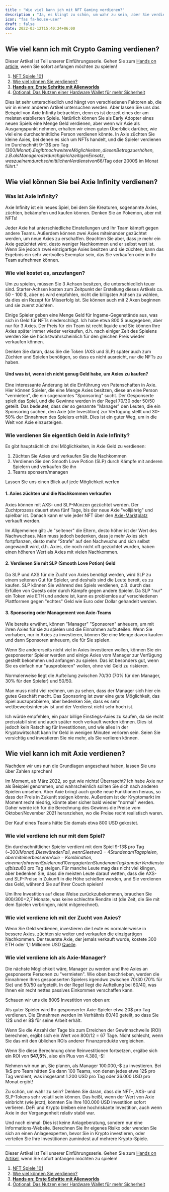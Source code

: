 ```yaml
---
title : "Wie viel kann ich mit NFT Gaming verdienen?"
description : "Ja, es klingt zu schön, um wahr zu sein, aber Sie verdienen tatsächlich für das Spielen von Spielen"
icon: "fas fa-house-user"
draft : false
date: 2022-03-12T15:40:24+06:00
---
```


## Wie viel kann ich mit Crypto Gaming verdienen?

Dieser Artikel ist Teil unserer Einführungsserie. Gehen Sie zum [Hands on article](/services/wie-starte-ich-mit-crypto-gaming/), wenn Sie sofort anfangen möchten zu spielen!

1. [NFT Spiele 101](/services/nft-games-101/)
2. [Wie viel können Sie verdienen?](/services/wie-viel-kann-ich-verdienen/)
3. **[Hands on: Erste Schritte mit Alienworlds](/services/wie-starte-ich-mit-crypto-gaming/)**
4. [Optional: Das Nutzen einer Hardware Wallet für mehr Sicherheit](/services/eine-hardware-wallet-fuer-mehr-sicherheit)

Dies ist sehr unterschiedlich und hängt von verschiedenen Faktoren ab, die wir in einem anderen Artikel untersuchen werden. Aber lassen Sie uns das Beispiel von Axie Infinity betrachten, denn es ist derzeit eines der am meisten etablierten Spiele. Natürlich können Sie als Early Adopter eines neuen Spiels eine Menge Geld verdienen, aber wenn wir Axie als Ausgangspunkt nehmen, erhalten wir einen guten Überblick darüber, wie viel eine durchschnittliche Person verdienen könnte. In Axie züchten Sie kleine Axies, bei denen es sich um NFTs handelt, und die Spieler verdienen im Durchschnitt 9-13$ pro Tag (300$/Monat). 
Es gibt noch weitere Möglichkeiten, diesen Betrag zu erhöhen, z.B. als Manager oder durch gleichzeitigen Einsatz, was zu einem durchschnittlichen Verdienst von 66$/Tag oder 2000$ im Monat führt."

## Wie viel können Sie bei Axie Infinity verdienen?

### Was ist Axie Infinity?

Axie Infinity ist ein neues Spiel, bei dem Sie Kreaturen, sogenannte Axies, züchten, bekämpfen und kaufen können. Denken Sie an Pokemon, aber mit NFTs!

Jeder Axie hat unterschiedliche Einstellungen und Ihr Team kämpft gegen andere Teams. Außerdem können zwei Axies miteinander gezüchtet werden, um neue Axies zu erschaffen. Beachten Sie aber, dass je mehr ein Axie gezüchtet wird, desto weniger Nachkommen und er selbst wert ist. Wenn Sie jedoch zwei einzigartige Axies besitzen und sie züchten, kann das Ergebnis ein sehr wertvolles Exemplar sein, das Sie verkaufen oder in Ihr Team aufnehmen können. 

### Wie viel kostet es, anzufangen?

Um zu spielen, müssen Sie 3 Achsen besitzen, die unterschiedlich teuer sind. Starter-Achsen kosten zum Zeitpunkt der Erstellung dieses Artikels ca. 50 - 100 $, aber es wird empfohlen, nicht die billigsten Achsen zu wählen, da dies ein Rezept für Misserfolg ist. Sie können auch mit 2 Axen beginnen und sie zuerst züchten.

Einige Spieler geben eine Menge Geld für Ingame-Gegenstände aus, was sich in Geld für NFTs niederschlägt. Ich habe etwa 800 $ ausgegeben, aber nur für 3 Axies. Der Preis für ein Team ist recht liquide und Sie können Ihre Axies später immer wieder verkaufen, d.h. nach einiger Zeit des Spielens werden Sie sie höchstwahrscheinlich für den gleichen Preis wieder verkaufen können.

Denken Sie daran, dass Sie die Token (AXS und SLP) später auch zum Züchten und Spielen benötigen, so dass es nicht ausreicht, nur die NFTs zu haben.

#### Und was ist, wenn ich nicht genug Geld habe, um Axies zu kaufen?

Eine interessante Änderung ist die Einführung von Patenschaften in Axie. Hier können Spieler, die eine Menge Axies besitzen, diese an eine Person "vermieten", die ein sogenanntes "Sponsoring" sucht. Der Gesponserte spielt das Spiel, und die Gewinne werden in der Regel 70/30 oder 50/50 geteilt. Das bedeutet, dass der so genannte "Manager" den Leuten, die ein Sponsoring suchen, den Axie (die Investition) zur Verfügung stellt und 30-50% der Einnahmen des Spielers erhält. Dies ist ein guter Weg, um in die Welt von Axie einzusteigen. 

### Wie verdienen Sie eigentlich Geld in Axie Infinity?

Es gibt hauptsächlich drei Möglichkeiten, in Axie Geld zu verdienen:

1. Züchten Sie Axies und verkaufen Sie die Nachkommen
2. Verdienen Sie den Smooth Love Potion (SLP) durch Kämpfe mit anderen Spielern und verkaufen Sie ihn
3. Teams sponsern/managen

Lassen Sie uns einen Blick auf jede Möglichkeit werfen

#### 1. Axies züchten und die Nachkommen verkaufen

Axies können mit AXS- und SLP-Münzen gezüchtet werden. Der Zuchtprozess dauert etwa fünf Tage, bis der neue Axie "volljährig" und spielbar ist. Danach kann er wie jeder NFT über den [Axie-Marktplatz](https://marketplace.axieinfinity.com/) verkauft werden.

Im Allgemeinen gilt: Je "seltener" die Eltern, desto höher ist der Wert des Nachwuchses. Man muss jedoch bedenken, dass je mehr Axies sich fortpflanzen, desto mehr "Strafe" auf den Nachwuchs und sich selbst angewandt wird, d.h. Axies, die noch nicht oft gezüchtet wurden, haben einen höheren Wert als Axies mit vielen Nachkommen. 

#### 2. Verdienen Sie mit SLP (Smooth Love Potion) Geld

Da SLP und AXS für die Zucht von Axies benötigt werden, wird SLP zu einem seltenen Gut für Spieler, und deshalb sind die Leute bereit, es zu kaufen.
SLP können Sie während des Spiels verdienen, z.B. durch das Erfüllen von Quests oder durch Kämpfe gegen andere Spieler. Da SLP "nur" ein Token wie ETH und andere ist, kann es problemlos auf verschiedenen Plattformen gegen "echtes" Geld wie Euro oder Dollar gehandelt werden.

#### 3. Sponsoring oder Management von Axie-Teams

Wie bereits erwähnt, können "Manager" "Sponsoren" anheuern, um mit ihren Axies für sie zu spielen und die Einnahmen aufzuteilen. Wenn Sie vorhaben, nur in Axies zu investieren, können Sie eine Menge davon kaufen und dann Sponsoren anheuern, die für Sie spielen.

Wenn Sie andererseits nicht viel in Axies investieren wollen, können Sie ein gesponserter Spieler werden und einige Axies vom Manager zur Verfügung gestellt bekommen und anfangen zu spielen. Das ist besonders gut, wenn Sie es einfach nur "ausprobieren" wollen, ohne viel Geld zu riskieren. 

Normalerweise liegt die Aufteilung zwischen 70/30 (70% für den Manager, 30% für den Spieler) und 50/50.

Man muss nicht viel rechnen, um zu sehen, dass der Manager sich hier ein gutes Geschäft macht. Das Sponsoring ist zwar eine gute Möglichkeit, das Spiel auszuprobieren, aber bedenken Sie, dass es sehr wettbewerbsintensiv ist und der Verdienst nicht sehr hoch ist.

Ich würde empfehlen, ein paar billige Einstiegs-Axies zu kaufen, da sie recht preisstabil sind und auch später noch verkauft werden können. Dies ist jedoch kein Ratschlag für Investitionen, und wie alles in der Kryptowirtschaft kann Ihr Geld in wenigen Minuten verloren sein. Seien Sie vorsichtig und investieren Sie nie mehr, als Sie verlieren können.

## Wie viel kann ich mit Axie verdienen?

Nachdem wir uns nun die Grundlagen angeschaut haben, lassen Sie uns über Zahlen sprechen!

Im Moment, ab März 2022, so gut wie nichts! Überrascht? Ich habe Axie nur als Beispiel genommen, und wahrscheinlich sollten Sie sich nach anderen Spielen umsehen. Aber Axie bringt auch große neue Funktionen heraus, so dass der Preis in Zukunft steigen könnte.
Außerdem ist der Kryptomarkt im Moment recht niedrig, könnte aber sicher bald wieder "normal" werden. Daher werde ich für die Berechnung des Gewinns die Preise vom Oktober/November 2021 heranziehen, wo die Preise recht realistisch waren. 

Der Kauf eines Teams hätte Sie damals etwa 800 USD gekostet.

### Wie viel verdiene ich nur mit dem Spiel?

Ein durchschnittlicher Spieler verdient mit dem Spiel 9-13$ pro Tag (~300$/Monat).
Dies wäre der Fall, wenn Sie etwa 3-4 Stunden am Tag spielen, aber mit einer besseren Axie-Kombination, einem erfahrenen Spieler und 10 engagierten Stunden am Tag kann der Verdienst auf bis zu 60$ pro Tag steigen. Für manche Leute mag das nicht viel klingen, aber bedenken Sie, dass die meisten Leute darauf wetten, dass die AXS- und SLP-Preise in Zukunft in die Höhe schießen werden, und Sie verdienen das Geld, während Sie auf Ihrer Couch spielen!

Um Ihre Investition auf diese Weise zurückzubekommen, brauchen Sie 800$/300$=2,7 Monate, was keine schlechte Rendite ist (die Zeit, die Sie mit dem Spielen verbringen, nicht mitgerechnet).

### Wie viel verdiene ich mit der Zucht von Axies?

Wenn Sie Geld verdienen, investieren die Leute es normalerweise in bessere Axies, züchten sie weiter und verkaufen die einzigartigen Nachkommen. Der teuerste Axie, der jemals verkauft wurde, kostete 300 ETH oder 1,1 Millionen USD [Quelle](https://www.esports.net/news/crypto-gaming/most-expensive-gaming-nft/).

### Wie viel verdiene ich als Axie-Manager?

Die nächste Möglichkeit wäre, Manager zu werden und Ihre Axies an gesponserte Personen zu "vermieten". Wie oben beschrieben, werden die Einnahmen Ihres gesponserten Spielers irgendwo zwischen 70/30 (70% für Sie) und 50/50 aufgeteilt. In der Regel liegt die Aufteilung bei 60/40, was Ihnen ein recht nettes passives Einkommen verschaffen kann.

Schauen wir uns die 800$ Investition von oben an:

Als guter Spieler wird Ihr gesponserter Axie-Spieler etwa 20$ pro Tag verdienen. Die Einnahmen werden im Verhältnis 60/40 geteilt, so dass Sie 12$ und er 8$ für seine Arbeit erhält.

Wenn Sie die Anzahl der Tage bis zum Erreichen der Gewinnschwelle (ROI) berechnen, ergibt sich ein Wert von 800$/12$ = 67 Tage. Nicht schlecht, wenn Sie das mit den üblichen ROIs anderer Finanzprodukte vergleichen.

Wenn Sie diese Berechnung ohne Reinvestitionen fortsetzen, ergäbe sich ein ROI von **547,5%**, also ein Plus von 4.380,-$!

Nehmen wir nun an, Sie planen, als Manager 100.000,-$ zu investieren. Bei 1k$ pro Team hätten Sie dann 100 Teams, von denen jedes etwa 12$ pro Tag verdient, was insgesamt 1.200 USD pro Tag oder 36.000 USD pro Monat ergibt!

Zu schön, um wahr zu sein? Denken Sie daran, dass die NFT-, AXS- und SLP-Tokens sehr volatil sein können. Das heißt, wenn der Wert von Axie einbricht (wie jetzt), könnten Sie Ihre 100.000 USD Investition sofort verlieren. DeFi und Krypto bleiben eine hochriskante Investition, auch wenn Axie in der Vergangenheit relativ stabil war. 

Und noch einmal: Dies ist keine Anlageberatung, sondern nur eine Informations-Website. Berechnen Sie Ihr eigenes Risiko oder wenden Sie sich an einen Anlageexperten, bevor Sie in Krypto investieren, oder verteilen Sie Ihre Investitionen zumindest auf mehrere Krypto-Spiele.

---

Dieser Artikel ist Teil unserer Einführungsserie. Gehen Sie zum [Hands on Artikel](/services/wie-starte-ich-mit-crypto-gaming/), wenn Sie sofort anfangen möchten zu spielen!

1. [NFT Spiele 101](/services/nft-games-101/)
2. [Wie viel können Sie verdienen?](/services/wie-viel-kann-ich-verdienen/)
3. **[Hands on: Erste Schritte mit Alienworlds](/services/wie-starte-ich-mit-crypto-gaming/)**
4. [Optional: Das Nutzen einer Hardware Wallet für mehr Sicherheit](/services/eine-hardware-wallet-fuer-mehr-sicherheit)